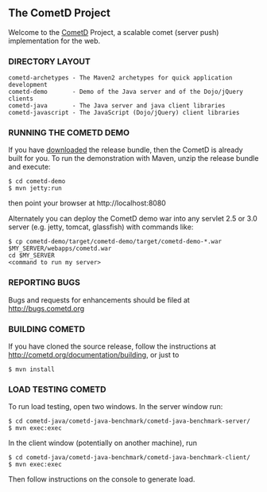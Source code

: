 ## The CometD Project ##

Welcome to the [CometD](http://cometd.org) Project, a scalable comet (server push) implementation for the web.


### DIRECTORY LAYOUT ###

    cometd-archetypes - The Maven2 archetypes for quick application development
    cometd-demo       - Demo of the Java server and of the Dojo/jQuery clients
    cometd-java       - The Java server and java client libraries
    cometd-javascript - The JavaScript (Dojo/jQuery) client libraries


### RUNNING THE COMETD DEMO ###

If you have [downloaded](http://download.cometd.org) the release bundle, then the CometD is already built for you.
To run the demonstration with Maven, unzip the release bundle and execute:

    $ cd cometd-demo
    $ mvn jetty:run

then point your browser at http://localhost:8080

Alternately you can deploy the CometD demo war into
any servlet 2.5 or 3.0 server (e.g. jetty, tomcat, glassfish)
with commands like:

    $ cp cometd-demo/target/cometd-demo/target/cometd-demo-*.war  $MY_SERVER/webapps/cometd.war
    cd $MY_SERVER
    <command to run my server>


### REPORTING BUGS ###

Bugs and requests for enhancements should be filed at http://bugs.cometd.org


### BUILDING COMETD ###

If you have cloned the source release, follow the instructions at
http://cometd.org/documentation/building, or just to

    $ mvn install


### LOAD TESTING COMETD ###

To run load testing, open two windows. In the server window run:

    $ cd cometd-java/cometd-java-benchmark/cometd-java-benchmark-server/
    $ mvn exec:exec

In the client window (potentially on another machine), run

    $ cd cometd-java/cometd-java-benchmark/cometd-java-benchmark-client/
    $ mvn exec:exec

Then follow instructions on the console to generate load.
